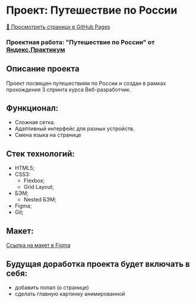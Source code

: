 # Проект: Путешествие по России
[:link: Просмотреть страницу в GitHub Pages](https://ori-wiki.github.io/Russian-travel/)
### Проектная работа: "Путешествие по России" от [Яндекс.Практикум](https://practicum.yandex.ru/web/)

## Описание проекта
Проект посвящен путешествиям по России и создан в рамках прохождения 3 спринта курса Веб-разработчик.

## Функционал:
- Сложная сетка.
- Адаптивный интерфейс для разных устройств.
- Смена языка на странице

## Стек технологий:
- HTML5;
- CSS3:
  - Flexbox;
  - Grid Layout;
- БЭМ;
  - Nested БЭМ;
- Figma;
- Git;
## Макет:
[Ссылка на макет в Figma](https://www.figma.com/file/5S2WSbEFL6awjVWJ0NWL8Q/Sprint-3_-Russia-_-desktop-mobile?node-id=28503%3A0)

## Будущая доработка проекта будет включать в себя:

* добавить попап (о странице)
* сделать главную картинку анимированной
